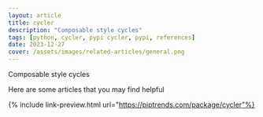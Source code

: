 ```yaml
---
layout: article
title: cycler
description: "Composable style cycles"
tags: [python, cycler, pypi cycler, pypi, references]
date: 2023-12-27
cover: /assets/images/related-articles/general.png
---
```


Composable style cycles

Here are some articles that you may find helpful

{% include link-preview.html url="https://piptrends.com/package/cycler"%}